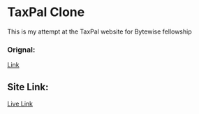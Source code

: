 # TaxPal Clone
This is my attempt at the TaxPal website for Bytewise fellowship

### Orignal:
[Link](https://salient.tailwindui.com/)

## Site Link:
[Live Link](https://mahrukh-adeel.github.io/taxpal-clone/)
